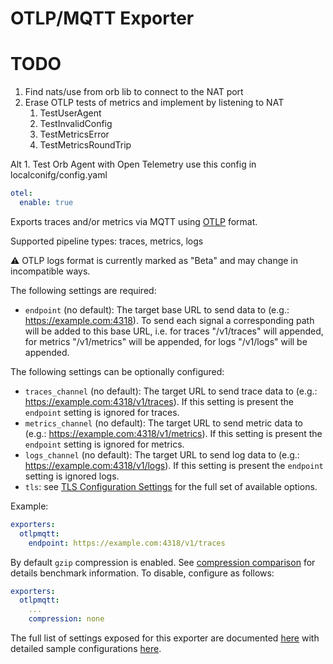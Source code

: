 # OTLP/MQTT Exporter

# TODO
1. Find nats/use from orb lib to connect to the NAT port
2. Erase OTLP tests of metrics and implement by listening to NAT 
   1. TestUserAgent 
   2. TestInvalidConfig
   3. TestMetricsError
   4. TestMetricsRoundTrip

Alt 1. Test Orb Agent with Open Telemetry
use this config in localconifg/config.yaml
```yaml
otel:
  enable: true
```

Exports traces and/or metrics via MQTT using [OTLP](
https://github.com/open-telemetry/opentelemetry-specification/blob/main/specification/protocol/otlp.md)
format.

Supported pipeline types: traces, metrics, logs

:warning: OTLP logs format is currently marked as "Beta" and may change in
incompatible ways.

The following settings are required:

- `endpoint` (no default): The target base URL to send data to (e.g.: https://example.com:4318).
  To send each signal a corresponding path will be added to this base URL, i.e. for traces
  "/v1/traces" will appended, for metrics "/v1/metrics" will be appended, for logs
  "/v1/logs" will be appended. 

The following settings can be optionally configured:

- `traces_channel` (no default): The target URL to send trace data to (e.g.: https://example.com:4318/v1/traces).
   If this setting is present the `endpoint` setting is ignored for traces.
- `metrics_channel` (no default): The target URL to send metric data to (e.g.: https://example.com:4318/v1/metrics).
   If this setting is present the `endpoint` setting is ignored for metrics.
- `logs_channel` (no default): The target URL to send log data to (e.g.: https://example.com:4318/v1/logs).
   If this setting is present the `endpoint` setting is ignored logs.
- `tls`: see [TLS Configuration Settings](../../config/configtls/README.md) for the full set of available options.

[//]: # (-Not sure yet if this will apply `read_buffer_size` &#40;default = 0&#41;: ReadBufferSize for MQTT client.)

[//]: # (-Not sure yet if this will apply `write_buffer_size` &#40;default = 512 * 1024&#41;: WriteBufferSize for HTTP client.)

Example:

```yaml
exporters:
  otlpmqtt:
    endpoint: https://example.com:4318/v1/traces
```

By default `gzip` compression is enabled. See [compression comparison](../../config/configgrpc/README.md#compression-comparison) for details benchmark information. To disable, configure as follows:

```yaml
exporters:
  otlpmqtt:
    ...
    compression: none
```

The full list of settings exposed for this exporter are documented [here](./config.go)
with detailed sample configurations [here](./testdata/config.yaml).
